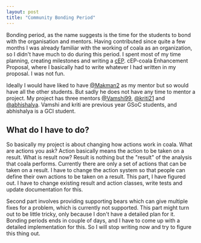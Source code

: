 ```yaml
---
layout: post
title: "Community Bonding Period"
---
```


Bonding period, as the name suggests is the time for the students to bond with the organisation and mentors. Having contributed since quite a few months I was already familiar with the working of coala as an organization, so I didn't have much to do during this period.
I spent most of my time planning, creating milestones and writing a [cEP](https://github.com/coala/cEPs/pull/182). cEP-coala Enhancement Proposal, where I basically had to write whatever I had written in my proposal. I was not fun.

Ideally I would have liked to have [@Makman2](https://github.com/Makman2) as my mentor but so would have all the other students. But sadly he does not have any time to mentor a project. My project has three mentors [@Vamshi99](https://github.com/Vamshi99), [@kriti21](https://github.com/kriti21) and [@abhishalya](https://github.com/abhishalya). Vamshi and kriti are previous year GSoC students, and abhishalya is a GCI student.

## What do I have to do?

So basically my project is about changing how actions work in coala. What are actions you ask? Action basically means the action to be taken on a result. What is result now? Result is nothing but the "result" of the analysis that coala performs. Currently there are only a set of actions that can be taken on a result. I have to change the action system so that people can define their own actions to be taken on a result. This part, I have figured out. I have to change existing result and action classes, write tests and update documentation for this.

Second part involves providing supporting bears which can give multiple fixes for a problem, which is currently not supported. This part might turn out to be little tricky, only because I don't have a detailed plan for it. Bonding periods ends in couple of days, and I have to come up with a detailed implementation for this. So I will stop writing now and try to figure this thing out.